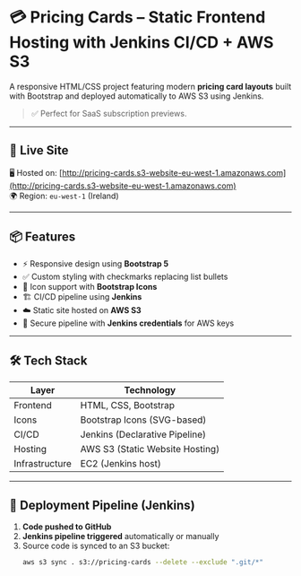 # 💳 Pricing Cards – Static Frontend Hosting with Jenkins CI/CD + AWS S3

A responsive HTML/CSS project featuring modern **pricing card layouts** built with Bootstrap and deployed automatically to AWS S3 using Jenkins.

> ✅ Perfect for SaaS subscription previews.

---

## 🚀 Live Site

🖥️ Hosted on: [http://pricing-cards.s3-website-eu-west-1.amazonaws.com](http://pricing-cards.s3-website-eu-west-1.amazonaws.com)  
🌍 Region: `eu-west-1` (Ireland)

---

## 📦 Features

- ⚡️ Responsive design using **Bootstrap 5**
- ✅ Custom styling with checkmarks replacing list bullets
- 🎨 Icon support with **Bootstrap Icons**
- 🏗️ CI/CD pipeline using **Jenkins**
- ☁️ Static site hosted on **AWS S3**
- 🔐 Secure pipeline with **Jenkins credentials** for AWS keys

---

## 🛠️ Tech Stack

| Layer          | Technology                      |
| -------------- | ------------------------------- |
| Frontend       | HTML, CSS, Bootstrap            |
| Icons          | Bootstrap Icons (SVG-based)     |
| CI/CD          | Jenkins (Declarative Pipeline)  |
| Hosting        | AWS S3 (Static Website Hosting) |
| Infrastructure | EC2 (Jenkins host)              |

---

## 🔄 Deployment Pipeline (Jenkins)

1. **Code pushed to GitHub**
2. **Jenkins pipeline triggered** automatically or manually
3. Source code is synced to an S3 bucket:
   ```bash
   aws s3 sync . s3://pricing-cards --delete --exclude ".git/*"
   ```
